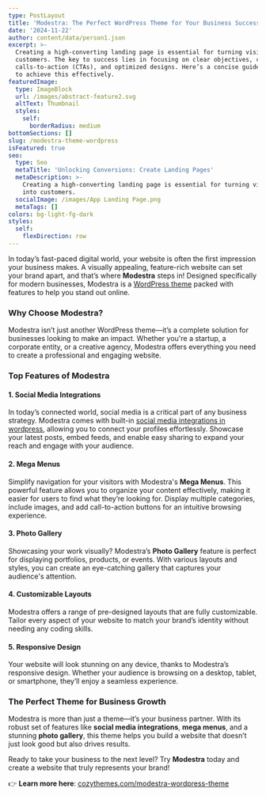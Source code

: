 ```yaml
---
type: PostLayout
title: 'Modestra: The Perfect WordPress Theme for Your Business Success'
date: '2024-11-22'
author: content/data/person1.json
excerpt: >-
  Creating a high-converting landing page is essential for turning visitors into
  customers. The key to success lies in focusing on clear objectives, compelling
  calls-to-action (CTAs), and optimized designs. Here’s a concise guide on how
  to achieve this effectively.
featuredImage:
  type: ImageBlock
  url: /images/abstract-feature2.svg
  altText: Thumbnail
  styles:
    self:
      borderRadius: medium
bottomSections: []
slug: /modestra-theme-wordpress
isFeatured: true
seo:
  type: Seo
  metaTitle: 'Unlocking Conversions: Create Landing Pages'
  metaDescription: >-
    Creating a high-converting landing page is essential for turning visitors
    into customers.
  socialImage: /images/App Landing Page.png
  metaTags: []
colors: bg-light-fg-dark
styles:
  self:
    flexDirection: row
---
```

In today’s fast-paced digital world, your website is often the first impression your business makes. A visually appealing, feature-rich website can set your brand apart, and that’s where **Modestra** steps in! Designed specifically for modern businesses, Modestra is a [WordPress theme](cozythemes.com) packed with features to help you stand out online.

### **Why Choose Modestra?**

Modestra isn’t just another WordPress theme—it’s a complete solution for businesses looking to make an impact. Whether you're a startup, a corporate entity, or a creative agency, Modestra offers everything you need to create a professional and engaging website.

### **Top Features of Modestra**

#### **1. Social Media Integrations**

In today’s connected world, social media is a critical part of any business strategy. Modestra comes with built-in [social media integrations in wordpress](https://cozythemes.com/blog/social-media-plugins-for-wordpress/), allowing you to connect your profiles effortlessly. Showcase your latest posts, embed feeds, and enable easy sharing to expand your reach and engage with your audience.

#### **2. Mega Menus**

Simplify navigation for your visitors with Modestra's **Mega Menus**. This powerful feature allows you to organize your content effectively, making it easier for users to find what they’re looking for. Display multiple categories, include images, and add call-to-action buttons for an intuitive browsing experience.

#### **3. Photo Gallery**

Showcasing your work visually? Modestra’s **Photo Gallery** feature is perfect for displaying portfolios, products, or events. With various layouts and styles, you can create an eye-catching gallery that captures your audience's attention.

#### **4. Customizable Layouts**

Modestra offers a range of pre-designed layouts that are fully customizable. Tailor every aspect of your website to match your brand’s identity without needing any coding skills.

#### **5. Responsive Design**

Your website will look stunning on any device, thanks to Modestra’s responsive design. Whether your audience is browsing on a desktop, tablet, or smartphone, they’ll enjoy a seamless experience.

### **The Perfect Theme for Business Growth**

Modestra is more than just a theme—it’s your business partner. With its robust set of features like **social media integrations**, **mega menus**, and a stunning **photo gallery**, this theme helps you build a website that doesn’t just look good but also drives results.

Ready to take your business to the next level? Try **Modestra** today and create a website that truly represents your brand!

👉 **Learn more here**: [cozythemes.com/modestra-wordpress-theme](https://cozythemes.com/modestra-wordpress-theme/)



